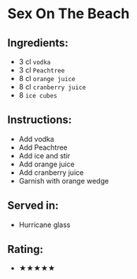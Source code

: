 # Sex On The Beach

## Ingredients:
- 3 cl `vodka`
- 3 cl `Peachtree`
- 8 cl `orange juice`
- 8 cl `cranberry juice`
- 8 `ice cubes`

## Instructions:
- Add vodka
- Add Peachtree
- Add ice and stir
- Add orange juice
- Add cranberry juice
- Garnish with orange wedge

## Served in:
- Hurricane glass

## Rating:
- ★★★★★